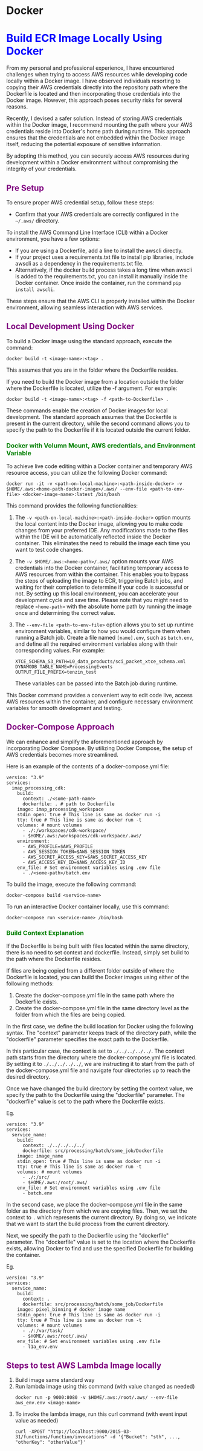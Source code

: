 # Docker

# <span style="color:blue">Build ECR Image Locally Using Docker

From my personal and professional experience, I have encountered challenges when trying to access AWS resources while developing code locally within a Docker image. I have observed individuals resorting to copying their AWS credentials directly into the repository path where the Dockerfile is located and then incorporating those credentials into the Docker image. However, this approach poses security risks for several reasons.

Recently, I devised a safer solution. Instead of storing AWS credentials within the Docker image, I recommend mounting the path where your AWS credentials reside into Docker's home path during runtime. This approach ensures that the credentials are not embedded within the Docker image itself, reducing the potential exposure of sensitive information.

By adopting this method, you can securely access AWS resources during development within a Docker environment without compromising the integrity of your credentials.

## <span style="color:purple">Pre Setup

To ensure proper AWS credential setup, follow these steps:

* Confirm that your AWS credentials are correctly configured in the `~/.aws/` directory.

To install the AWS Command Line Interface (CLI) within a Docker environment, you have a few options:

* If you are using a Dockerfile, add a line to install the awscli directly.
* If your project uses a requirements.txt file to install pip libraries, include awscli as a dependency in the requirements.txt file.
* Alternatively, if the docker build process takes a long time when awscli is added to the requirements.txt, you can install it manually inside the Docker container. Once inside the container, run the command `pip install awscli`.

These steps ensure that the AWS CLI is properly installed within the Docker environment, allowing seamless interaction with AWS services.

## <span style="color:purple">Local Development Using Docker

To build a Docker image using the standard approach, execute the command:
```
docker build -t <image-name>:<tag> .
```
This assumes that you are in the folder where the Dockerfile resides.

If you need to build the Docker image from a location outside the folder where the Dockerfile is located, utilize the -f argument. For example:
```
docker build -t <image-name>:<tag> -f <path-to-Dockerfile> .
```
These commands enable the creation of Docker images for local development. The standard approach assumes that the Dockerfile is present in the current directory, while the second command allows you to specify the path to the Dockerfile if it is located outside the current folder.

### <span style="color:green">Docker with Volumn Mount, AWS credentials, and Environment Variable
To achieve live code editing within a Docker container and temporary AWS resource access, you can utilize the following Docker command:

```
docker run -it -v <path-on-local-machine>:<path-inside-docker> -v $HOME/.aws:<home-path-docker-image>/.aws/ --env-file <path-to-env-file> <docker-image-name>:latest /bin/bash
```

This command provides the following functionalities:

1. The `-v <path-on-local-machine>:<path-inside-docker>` option mounts the local content into the Docker image, allowing you to make code changes from your preferred IDE. Any modifications made to the files within the IDE will be automatically reflected inside the Docker container. This eliminates the need to rebuild the image each time you want to test code changes.

2. The `-v $HOME/.aws:<home-path>/.aws/` option mounts your AWS credentials into the Docker container, facilitating temporary access to AWS resources from within the container. This enables you to bypass the steps of uploading the image to ECR, triggering Batch jobs, and waiting for their completion to determine if your code is successful or not. By setting up this local environment, you can accelerate your development cycle and save time. Please note that you might need to replace `<home-path>` with the absolute home path by running the image once and determining the correct value.

3. The `--env-file <path-to-env-file>` option allows you to set up runtime environment variables, similar to how you would configure them when running a Batch job. Create a file named `[name].env`, such as `batch.env`, and define all the required environment variables along with their corresponding values. For example:
    ```
    XTCE_SCHEMA_S3_PATH=L0_data_products/sci_packet_xtce_schema.xml
    DYNAMODB_TABLE_NAME=ProcessingEvents
    OUTPUT_FILE_PREFIX=tenzin_test
    ```
    These variables can be passed into the Batch job during runtime.

This Docker command provides a convenient way to edit code live, access AWS resources within the container, and configure necessary environment variables for smooth development and testing.

## <span style="color:purple">Docker-Compose Approach
We can enhance and simplify the aforementioned approach by incorporating Docker Compose. By utilizing Docker Compose, the setup of AWS credentials becomes more streamlined.

Here is an example of the contents of a docker-compose.yml file:
```
version: "3.9"
services:
  imap_processing_cdk:
    build:
      context: ./<some-path-name>
      dockerfile: . # path to Dockerfile
    image: imap_processing_workspace
    stdin_open: true # This line is same as docker run -i
    tty: true # This line is same as docker run -t
    volumes: # mount volumes
      - ./:/workspaces/cdk-workspace/
      - $HOME/.aws:/workspaces/cdk-workspace/.aws/
    environment:
      - AWS_PROFILE=$AWS_PROFILE
      - AWS_SESSION_TOKEN=$AWS_SESSION_TOKEN
      - AWS_SECRET_ACCESS_KEY=$AWS_SECRET_ACCESS_KEY
      - AWS_ACCESS_KEY_ID=$AWS_ACCESS_KEY_ID
    env_file: # Set environment variables using .env file
      - ./<some-path>/batch.env
```

To build the image, execute the following command:
```
docker-compose build <service-name>
```

To run an interactive Docker container locally, use this command:
```
docker-compose run <service-name> /bin/bash
```

### <span style="color:green"> Build Context Explanation </span>

If the Dockerfile is being built with files located within the same directory, there is no need to set context and dockerfile. Instead, simply set build to the path where the Dockerfile resides.

If files are being copied from a different folder outside of where the Dockerfile is located, you can build the Docker images using either of the following methods:

1. Create the docker-compose.yml file in the same path where the Dockerfile exists.
2. Create the docker-compose.yml file in the same directory level as the folder from which the files are being copied.

In the first case, we define the build location for Docker using the following syntax. The "context" parameter keeps track of the directory path, while the "dockerfile" parameter specifies the exact path to the Dockerfile.

In this particular case, the context is set to `./../../../../`. The context path starts from the directory where the docker-compose.yml file is located. By setting it to `./../../../../`, we are instructing it to start from the path of the docker-compose.yml file and navigate four directories up to reach the desired directory.

Once we have changed the build directory by setting the context value, we specify the path to the Dockerfile using the "dockerfile" parameter. The "dockerfile" value is set to the path where the Dockerfile exists.

Eg.

```
version: "3.9"
services:
  service_name:
    build:
      context: ./../../../../
      dockerfile: src/processing/batch/some_job/Dockerfile
    image: image_name
    stdin_open: true # This line is same as docker run -i
    tty: true # This line is same as docker run -t
    volumes: # mount volumes
      - ./:/src/
      - $HOME/.aws:/root/.aws/
    env_file: # Set environment variables using .env file
      - batch.env
```


In the second case, we place the docker-compose.yml file in the same folder as the directory from which we are copying files. Then, we set the context to `.` which represents the current directory. By doing so, we indicate that we want to start the build process from the current directory.

Next, we specify the path to the Dockerfile using the "dockerfile" parameter. The "dockerfile" value is set to the location where the Dockerfile exists, allowing Docker to find and use the specified Dockerfile for building the container.

Eg.

```
version: "3.9"
services:
  service_name:
    build:
      context: .
      dockerfile: src/processing/batch/some_job/Dockerfile
    image: pixel_binning # docker image name
    stdin_open: true # This line is same as docker run -i
    tty: true # This line is same as docker run -t
    volumes: # mount volumes
      - ./:/var/task/
      - $HOME/.aws:/root/.aws/
    env_file: # Set environment variables using .env file
      - l1a_env.env
```


## <span style="color:purple">Steps to test AWS Lambda Image locally

1. Build image same standard way
2. Run lambda image using this command (with value changed as needed)
    ```
    docker run -p 9000:8080 -v $HOME/.aws:/root/.aws/ --env-file aws_env.env <image-name>
    ```
3. To invoke the lambda image, run this curl command (with event input value as needed)
    ```
    curl -XPOST "http://localhost:9000/2015-03-31/functions/function/invocations" -d '{"Bucket": "sth", ..., "otherKey": "otherValue"}'
    ```
